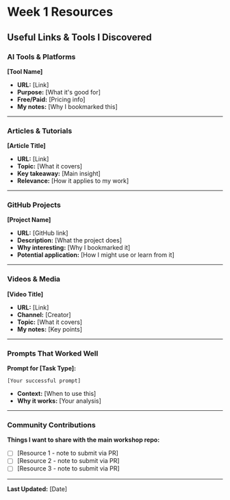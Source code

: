 # Week 1 Resources

## Useful Links & Tools I Discovered

### AI Tools & Platforms

**[Tool Name]**
- **URL:** [Link]
- **Purpose:** [What it's good for]
- **Free/Paid:** [Pricing info]
- **My notes:** [Why I bookmarked this]

---

### Articles & Tutorials

**[Article Title]**
- **URL:** [Link]
- **Topic:** [What it covers]
- **Key takeaway:** [Main insight]
- **Relevance:** [How it applies to my work]

---

### GitHub Projects

**[Project Name]**
- **URL:** [GitHub link]
- **Description:** [What the project does]
- **Why interesting:** [Why I bookmarked it]
- **Potential application:** [How I might use or learn from it]

---

### Videos & Media

**[Video Title]**
- **URL:** [Link]
- **Channel:** [Creator]
- **Topic:** [What it covers]
- **My notes:** [Key points]

---

### Prompts That Worked Well

**Prompt for [Task Type]:**
```
[Your successful prompt]
```
- **Context:** [When to use this]
- **Why it works:** [Your analysis]

---

### Community Contributions

**Things I want to share with the main workshop repo:**
- [ ] [Resource 1 - note to submit via PR]
- [ ] [Resource 2 - note to submit via PR]
- [ ] [Resource 3 - note to submit via PR]

---

**Last Updated:** [Date]

